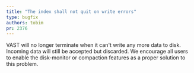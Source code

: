 ```yaml
---
title: "The index shall not quit on write errors"
type: bugfix
authors: tobim
pr: 2376
---
```


VAST will no longer terminate when it can't write any more data to disk.
Incoming data will still be accepted but discarded. We encourage all users to
enable the disk-monitor or compaction features as a proper solution to this
problem.
